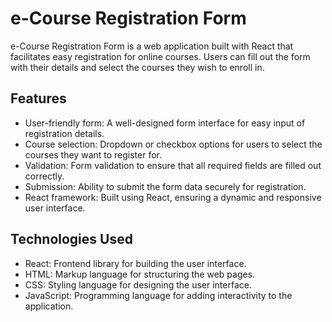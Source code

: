 # e-Course Registration Form

e-Course Registration Form is a web application built with React that facilitates easy registration for online courses. Users can fill out the form with their details and select the courses they wish to enroll in.

## Features

- User-friendly form: A well-designed form interface for easy input of registration details.
- Course selection: Dropdown or checkbox options for users to select the courses they want to register for.
- Validation: Form validation to ensure that all required fields are filled out correctly.
- Submission: Ability to submit the form data securely for registration.
- React framework: Built using React, ensuring a dynamic and responsive user interface.

## Technologies Used

- React: Frontend library for building the user interface.
- HTML: Markup language for structuring the web pages.
- CSS: Styling language for designing the user interface.
- JavaScript: Programming language for adding interactivity to the application.
